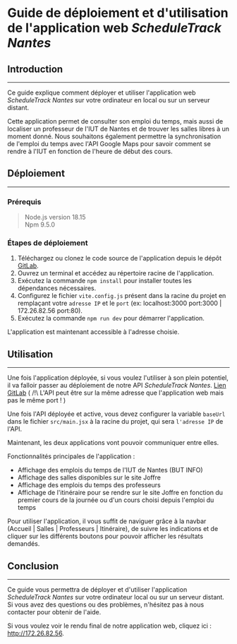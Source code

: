# Guide de déploiement et d'utilisation de l'application web *ScheduleTrack Nantes*

## Introduction

---

Ce guide explique comment déployer et utiliser l'application web *ScheduleTrack Nantes* sur votre ordinateur en local ou sur un serveur distant.

Cette application permet de consulter son emploi du temps, mais aussi de localiser un professeur de l'IUT de Nantes et de trouver les salles libres à un moment donné. Nous souhaitons également permettre la synchronisation de l'emploi du temps avec l'API Google Maps pour savoir comment se rendre à l'IUT en fonction de l'heure de début des cours.

## Déploiement

--- 

### Prérequis

> Node.js version 18.15 <br/>
> Npm 9.5.0 <br/>

### Étapes de déploiement

1. Téléchargez ou clonez le code source de l'application depuis le dépôt <a href="https://gitlab.univ-nantes.fr/pub/but/but2/sae4-real-01/eq_init_01_01_angot-mael_blourde-nolan_calcagni-amedeo_chauvelon-quentin_osselin-arthur/-/tree/main/Application%20Web">GitLab</a>.
2. Ouvrez un terminal et accédez au répertoire racine de l'application.
3. Exécutez la commande `npm install`  pour installer toutes les dépendances nécessaires.
4. Configurez le fichier `vite.config.js` présent dans la racine du projet en remplaçant votre `adresse IP` et le `port` (ex: localhost:3000 port:3000 | 172.26.82.56 port:80).
5. Exécutez la commande `npm run dev` pour démarrer l'application.

L'application est maintenant accessible à l'adresse choisie.

## Utilisation

---

Une fois l'application déployée, si vous voulez l'utiliser à son plein potentiel, il va falloir passer au déploiement de notre API *ScheduleTrack Nantes*. <a href="https://gitlab.univ-nantes.fr/pub/but/but2/sae4-real-01/eq_init_01_01_angot-mael_blourde-nolan_calcagni-amedeo_chauvelon-quentin_osselin-arthur/-/tree/main/API">Lien GitLab</a> ( /!\ L'API peut être sur la même adresse que l'application web mais pas le même port ! )

Une fois l'API déployée et active, vous devez configurer la variable `baseUrl` dans le fichier `src/main.jsx` à la racine du projet, qui sera `l'adresse IP` de l'API.

Maintenant, les deux applications vont pouvoir communiquer entre elles.

Fonctionnalités principales de l'application :

- Affichage des emplois du temps de l'IUT de Nantes (BUT INFO)
- Affichage des salles disponibles sur le site Joffre
- Affichage des emplois du temps des professeurs
- Affichage de l'itinéraire pour se rendre sur le site Joffre en fonction du premier cours de la journée ou d'un cours choisi depuis l'emploi du temps

Pour utiliser l'application, il vous suffit de naviguer grâce à la navbar (Accueil | Salles | Professeurs | Itinéraire), de suivre les indications et de cliquer sur les différents boutons pour pouvoir afficher les résultats demandés.

## Conclusion

---

Ce guide vous permettra de déployer et d'utiliser l'application *ScheduleTrack Nantes* sur votre ordinateur local ou sur un serveur distant. Si vous avez des questions ou des problèmes, n'hésitez pas à nous contacter pour obtenir de l'aide.

Si vous voulez voir le rendu final de notre application web, cliquez ici : http://172.26.82.56.